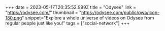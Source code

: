 +++
date = 2023-05-17T20:35:52.999Z
title = "Odysee"
link = "https://odysee.com/"
thumbnail = "https://odysee.com/public/pwa/icon-180.png"
snippet="Explore a whole universe of videos on Odysee from regular people just like you!"
tags = ["social-network"]
+++
